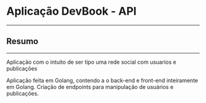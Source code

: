 # Aplicação DevBook - API

---

## Resumo

---

Aplicação com o intuito de ser tipo uma rede social com usuarios e publicações

Aplicação feita em Golang, contendo a o back-end e front-end inteiramente em Golang.
Criação de endpoints para manipulação de usuários e publicações.